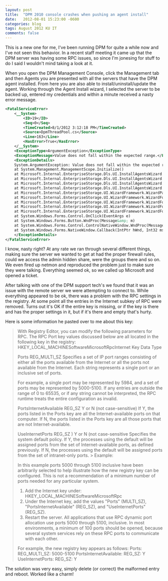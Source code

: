 ```yaml
---
layout: post
title:  "DPM 2010 console crashes when pushing an agent install"
date:   2012-08-01 15:23:00 -0600
categories: blog
tags: August 2012 KU IT
comments: false
---
```

This is a new one for me, I've been running DPM for quite a while now and I've not seen this behavior. In a recent staff meeting it came up that the DPM server was having some RPC issues, so since I'm jonesing for stuff to do I said I wouldn't mind taking a look at it.

When you open the DPM Management Console, click the Management tab and then Agents you are presented with all the servers that have the DPM agent installed. From here you are also able to install/uninstall/update the agent. Working through the Agent Install wizard, I selected the server to be backed up, entered my credentials and within a minute received a nasty error message.

``` xml
<FatalServiceError>
    <__System>
        <ID>19</ID>
        <Seq>0</Seq>
        <TimeCreated>8/1/2012 3:12:18 PM</TimeCreated>
        <Source>DpmThreadPool.cs</Source>
        <Line>163</Line>
        <HasError>True</HasError>
    </__System>
    <ExceptionType>ArgumentException</ExceptionType>
    <ExceptionMessage>Value does not fall within the expected range.</ExceptionMessage>
    <ExceptionDetails>
    System.ArgumentException: Value does not fall within the expected range.
    at System.Management.ManagementScope.Initialize()
    at Microsoft.Internal.EnterpriseStorage.Dls.UI.InstallAgentsWizard.Win32Cluster.GetNodeClusterState(String nodeName, ConnectionOptions options, UInt32&amp; clusterState)
    at Microsoft.Internal.EnterpriseStorage.Dls.UI.InstallAgentsWizard.CredentialsPage.CheckForCluster(ProductionServerCollection errorNodesAccessDenied, ProductionServerCollection errorNodesClusterDetectionFailed, ProductionServerCollection errorNodesDRDetectionFailed)
    at Microsoft.Internal.EnterpriseStorage.Dls.UI.InstallAgentsWizard.CredentialsPage.FormListOfTargetServers(WindowsIdentity runAsIdentity)
    at Microsoft.Internal.EnterpriseStorage.Dls.UI.InstallAgentsWizard.CredentialsPage.OnLeavePage(LeavePageEventArgs e)
    at Microsoft.Internal.EnterpriseStorage.UI.WizardFramework.WizardPage.RaiseLeavePage(LeavePageEventArgs e)
    at Microsoft.Internal.EnterpriseStorage.UI.WizardFramework.WizardForm.ValidateAndLeavePage(WizardPage page, LeavePageEventArgs e)
    at Microsoft.Internal.EnterpriseStorage.UI.WizardFramework.WizardForm.TraversePagesToTarget(WizardPage startPage, WizardPage targetPage, NavigationDirection direction)
    at Microsoft.Internal.EnterpriseStorage.UI.WizardFramework.WizardForm.InternalNavigateToPage(WizardPage targetPage, NavigateEventArgs e)
    at Microsoft.Internal.EnterpriseStorage.UI.WizardFramework.WizardForm.NextPage()
    at System.Windows.Forms.Control.OnClick(EventArgs e)
    at System.Windows.Forms.Button.WndProc(Message&amp; m)
    at System.Windows.Forms.Control.ControlNativeWindow.WndProc(Message&amp; m)
    at System.Windows.Forms.NativeWindow.Callback(IntPtr hWnd, Int32 msg, IntPtr wparam, IntPtr lparam)
    </ExceptionDetails>
</FatalServiceError>
```

I know, nasty right? At any rate we ran through several different things, making sure the server we wanted to get at had the proper firewall rules, could we access the admin hidden share, were the groups there and so on. We even fired up netmon and reproduced the problem just to make sure they were talking. Everything seemed ok, so we called up Microsoft and opened a ticket.

After talking with one of the DPM support tech's we found that it was an issue with the remote server we were attempting to connect to. While everything appeared to be ok, there was a problem with the RPC settings in the registry. At some point all the entries in the Internet subkey of RPC were removed. Turns out it's OK if the entire key is missing, or if the key is there and has the proper settings in it, but if it's there and empty that's hurty.

Here is some information he pasted over to me about this key:

> With Registry Editor, you can modify the following parameters for RPC. The RPC Port key values discussed below are all located in the following key in the registry: HKEY_LOCAL_MACHINESoftwareMicrosoftRpcInternet Key Data Type
>
> Ports REG_MULTI_SZ Specifies a set of IP port ranges consisting of either all the ports available from the Internet or all the ports not available from the Internet. Each string represents a single port or an inclusive set of ports.
>
> For example, a single port may be represented by 5984, and a set of ports may be represented by 5000-5100. If any entries are outside the range of 0 to 65535, or if any string cannot be interpreted, the RPC runtime treats the entire configuration as invalid.
>
> PortsInternetAvailable REG_SZ Y or N (not case-sensitive) If Y, the ports listed in the Ports key are all the Internet-available ports on that computer. If N, the ports listed in the Ports key are all those ports that are not Internet-available.
>
> UseInternetPorts REG_SZ ) Y or N (not case-sensitive Specifies the system default policy. If Y, the processes using the default will be assigned ports from the set of Internet-available ports, as defined previously. If N, the processes using the default will be assigned ports from the set of intranet-only ports. > Example:
>
> In this example ports 5000 through 5100 inclusive have been arbitrarily selected to help illustrate how the new registry key can be configured. This is not a recommendation of a minimum number of ports needed for any particular system.
>
> 1. Add the Internet key under: HKEY_LOCAL_MACHINESoftwareMicrosoftRpc
> 2. Under the Internet key, add the values "Ports" (MULTI_SZ), "PortsInternetAvailable" (REG_SZ), and "UseInternetPorts" (REG_SZ).
> 3. Restart the server. All applications that use RPC dynamic port allocation use ports 5000 through 5100, inclusive. In most environments, a minimum of 100 ports should be opened, because several system services rely on these RPC ports to communicate with each other.
>
> For example, the new registry key appears as follows: Ports: REG_MULTI_SZ: 5000-5100 PortsInternetAvailable: REG_SZ: Y UseInternetPorts: REG_SZ: Y
>

The solution was very easy, simply delete (or correct) the malformed entry and reboot. Worked like a charm!
